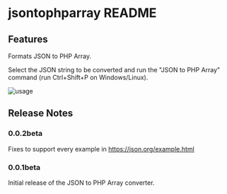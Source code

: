 # jsontophparray README

## Features

Formats JSON to PHP Array.

Select the JSON string to be converted and run the "JSON to PHP Array" command (run Ctrl+Shift+P on Windows/Linux).

![usage](./animations/usage.gif)

## Release Notes
### 0.0.2beta

Fixes to support every example in https://json.org/example.html

### 0.0.1beta

Initial release of the JSON to PHP Array converter.

